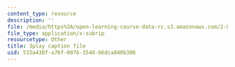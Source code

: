 ```yaml
---
content_type: resource
description: ''
file: /media/https%3A/open-learning-course-data-rc.s3.amazonaws.com/2-830j-control-of-manufacturing-processes-sma-6303-spring-2008/515a438fa76f007b354db6dca840b306_MyWivgwDPtg.srt
file_type: application/x-subrip
resourcetype: Other
title: 3play caption file
uid: 515a438f-a76f-007b-354d-b6dca840b306
---
```

